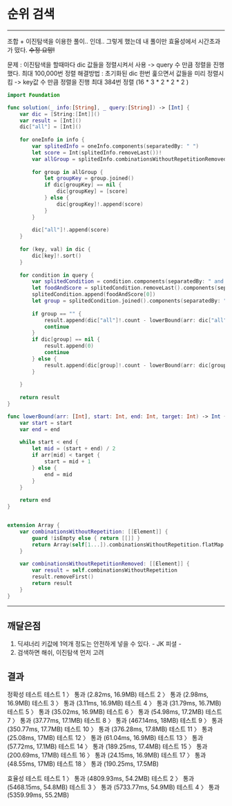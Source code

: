 # 순위 검색

---

조합 + 이진탐색을 이용한 풀이.. 인데..
그렇게 했는데 내 풀이만 효율성에서 시간초과가 떴다.  ~~수정 요망!~~

문제 : 이진탐색을 할때마다 dic 값들을 정렬시켜서 사용 -> query 수 만큼 정렬을 진행했다. 최대 100,000번 정렬
해결방법 : 초기화된 dic 한번 훑으면서 값들을 미리 정렬시킴 -> key값 수 만큼 정렬을 진행 최대 384번 정렬 (16 * 3 * 2 * 2 * 2 )  
        

```swift
import Foundation

func solution(_ info:[String], _ query:[String]) -> [Int] {
    var dic = [String:[Int]]()
    var result = [Int]()
    dic["all"] = [Int]()
    
    for oneInfo in info {
        var splitedInfo = oneInfo.components(separatedBy: " ")
        let score = Int(splitedInfo.removeLast())!
        var allGroup = splitedInfo.combinationsWithoutRepetitionRemoved
        
        for group in allGroup {
            let groupKey = group.joined()
            if dic[groupKey] == nil {
                dic[groupKey] = [score]
            } else {
                dic[groupKey]!.append(score)
            }
        }
        
        dic["all"]!.append(score)
    }
    
    for (key, val) in dic {
        dic[key]!.sort()
    }
    
    for condition in query {
        var splitedCondition = condition.components(separatedBy: " and ")
        let foodAndScore = splitedCondition.removeLast().components(separatedBy: " ")
        splitedCondition.append(foodAndScore[0])
        let group = splitedCondition.joined().components(separatedBy: "-").joined()
        
        if group == "" {
            result.append(dic["all"]!.count - lowerBound(arr: dic["all"]!, start: 0, end: dic["all"]!.count, target: Int(foodAndScore[1])!))
            continue
        }
        if dic[group] == nil {
            result.append(0)
            continue
        } else {
            result.append(dic[group]!.count - lowerBound(arr: dic[group]!, start: 0, end: dic[group]!.count, target: Int(foodAndScore[1])!))
        }
 
    }
    
    return result
}

func lowerBound(arr: [Int], start: Int, end: Int, target: Int) -> Int {
    var start = start
    var end = end
    
    while start < end {
        let mid = (start + end) / 2
        if arr[mid] < target {
            start = mid + 1
        } else {
            end = mid
        }
    }
    
    return end
}


extension Array {
    var combinationsWithoutRepetition: [[Element]] {
        guard !isEmpty else { return [[]] }
        return Array(self[1...]).combinationsWithoutRepetition.flatMap { [$0, [self[0]] + $0] }
    }
    
    var combinationsWithoutRepetitionRemoved: [[Element]] {
        var result = self.combinationsWithoutRepetition
        result.removeFirst()
        return result
    }
}


```

---

## 깨달은점

1. 딕셔너리 키값에 1억개 정도는 안전하게 넣을 수 있다. - JK  피셜 -
2. 검색하면 해쉬, 이진탐색 먼저 고려

## 결과

정확성  테스트
테스트 1 〉    통과 (2.82ms, 16.9MB)
테스트 2 〉    통과 (2.98ms, 16.9MB)
테스트 3 〉    통과 (3.11ms, 16.9MB)
테스트 4 〉    통과 (31.79ms, 16.7MB)
테스트 5 〉    통과 (35.02ms, 16.9MB)
테스트 6 〉    통과 (54.98ms, 17.2MB)
테스트 7 〉    통과 (37.77ms, 17.1MB)
테스트 8 〉    통과 (467.14ms, 18MB)
테스트 9 〉    통과 (350.77ms, 17.7MB)
테스트 10 〉    통과 (376.28ms, 17.8MB)
테스트 11 〉    통과 (25.08ms, 17MB)
테스트 12 〉    통과 (61.04ms, 16.9MB)
테스트 13 〉    통과 (57.72ms, 17.1MB)
테스트 14 〉    통과 (189.25ms, 17.4MB)
테스트 15 〉    통과 (200.69ms, 17MB)
테스트 16 〉    통과 (24.15ms, 16.9MB)
테스트 17 〉    통과 (48.55ms, 17MB)
테스트 18 〉    통과 (190.25ms, 17.5MB)

효율성  테스트
테스트 1 〉    통과 (4809.93ms, 54.2MB)
테스트 2 〉    통과 (5468.15ms, 54.8MB)
테스트 3 〉    통과 (5733.77ms, 54.9MB)
테스트 4 〉    통과 (5359.99ms, 55.2MB)
